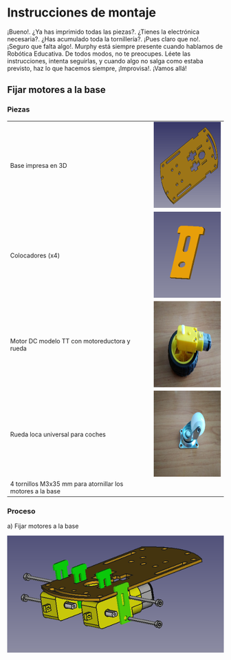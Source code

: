 <h1>Instrucciones de montaje</h1>
<p>¡Bueno!. ¿Ya has imprimido todas las piezas?. ¿Tienes la electrónica necesaria?. ¿Has acumulado toda la tornillería?. ¡Pues claro que no!. ¡Seguro que falta algo!. Murphy está siempre presente cuando hablamos de Robótica Educativa. De todos modos, no te preocupes. Léete las instrucciones, intenta seguirlas, y cuando algo no salga como estaba previsto, haz lo que hacemos siempre, ¡Improvisa!. ¡Vamos allá!
</p>
<h2> Fijar motores a la base</h2>
<h3>Piezas </h3>
<table>
  <tr><td>Base impresa en 3D</td><td><img src="./Images/3Dprinted/base.png" width="200" height="200"></td></tr>
  <tr><td>Colocadores (x4)</td><td><img src="./Images/3Dprinted/colocador.png" width="200" height="200"></td></tr>
    <tr><td>Motor DC modelo TT con motoreductora y rueda</td><td><img src="./Images/Electronics/motorDC.jpg" width="200" height="200"></td></tr>
      <tr><td>Rueda loca universal para coches</td><td><img src="./Images/Electronics/ruedaLoca.jpg" width="200" height="200"></td></tr>

  <tr><td>4 tornillos M3x35 mm para atornillar los motores a la base</td></tr>

</table>
<h3>Proceso </h3>
<p>a) Fijar motores a la base</p>
<img src="./Images/montaje/1AFijarMotores.png">

